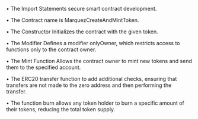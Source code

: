 •	The Import Statements secure smart contract development.

•	The Contract name is MarquezCreateAndMintToken.

•	The Constructor Initializes the contract with the given token.

•	The Modifier Defines a modifier onlyOwner, which restricts access to functions only to the contract owner.

•	The Mint Function Allows the contract owner to mint new tokens and send them to the specified account.

•	The ERC20 transfer function to add additional checks, ensuring that transfers are not made to the zero address and then performing the transfer.

•	The function burn allows any token holder to burn a specific amount of their tokens, reducing the total token supply.
